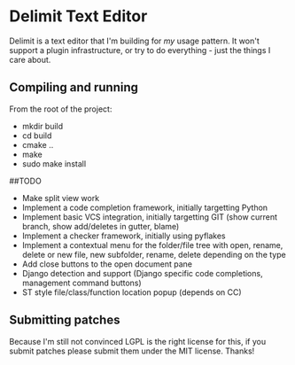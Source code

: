 # Delimit Text Editor

Delimit is a text editor that I'm building for *my* usage pattern. It won't support a plugin infrastructure, or try to do everything - just the things I care about.

## Compiling and running

From the root of the project:

 - mkdir build
 - cd build
 - cmake ..
 - make 
 - sudo make install

##TODO

 - Make split view work
 - Implement a code completion framework, initially targetting Python
 - Implement basic VCS integration, initially targetting GIT (show current branch, show add/deletes in gutter, blame)
 - Implement a checker framework, initially using pyflakes
 - Implement a contextual menu for the folder/file tree with open, rename, delete or new file, new subfolder, rename, delete depending on the type
 - Add close buttons to the open document pane
 - Django detection and support (Django specific code completions, management command buttons)
 - ST style file/class/function location popup (depends on CC)
 
## Submitting patches

Because I'm still not convinced LGPL is the right license for this, if you submit patches please submit them under the MIT license. Thanks!
